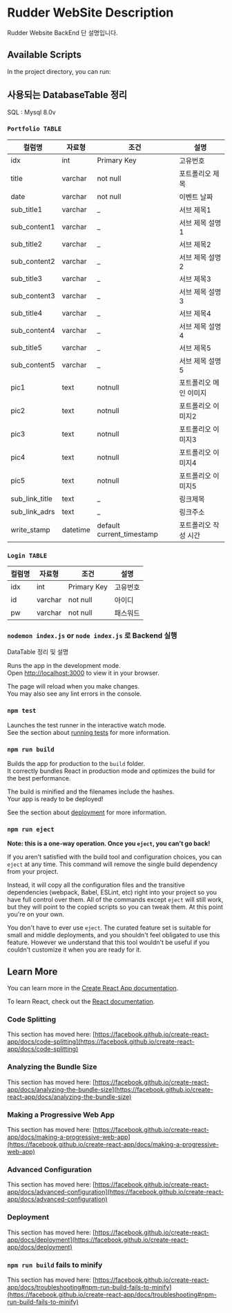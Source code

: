 # Rudder WebSite Description

Rudder Website BackEnd 단 설명입니다.

## Available Scripts

In the project directory, you can run:

## 사용되는 DatabaseTable 정리

SQL : Mysql 8.0v

### `Portfolio TABLE`

| 컬럼명         | 자료형   | 조건                      | 설명                   |
| -------------- | -------- | ------------------------- | ---------------------- |
| idx            | int      | Primary Key               | 고유번호               |
| title          | varchar  | not null                  | 포트폴리오 제목        |
| date           | varchar  | not null                  | 이벤트 날짜            |
| sub_title1     | varchar  | \_                        | 서브 제목1             |
| sub_content1   | varchar  | \_                        | 서브 제목 설명1        |
| sub_title2     | varchar  | \_                        | 서브 제목2             |
| sub_content2   | varchar  | \_                        | 서브 제목 설명2        |
| sub_title3     | varchar  | \_                        | 서브 제목3             |
| sub_content3   | varchar  | \_                        | 서브 제목 설명3        |
| sub_title4     | varchar  | \_                        | 서브 제목4             |
| sub_content4   | varchar  | \_                        | 서브 제목 설명4        |
| sub_title5     | varchar  | \_                        | 서브 제목5             |
| sub_content5   | varchar  | \_                        | 서브 제목 설명5        |
| pic1           | text     | notnull                   | 포트폴리오 메인 이미지 |
| pic2           | text     | notnull                   | 포트폴리오 이미지2     |
| pic3           | text     | notnull                   | 포트폴리오 이미지3     |
| pic4           | text     | notnull                   | 포트폴리오 이미지4     |
| pic5           | text     | notnull                   | 포트폴리오 이미지5     |
| sub_link_title | text     | \_                        | 링크제목               |
| sub_link_adrs  | text     | \_                        | 링크주소               |
| write_stamp    | datetime | default current_timestamp | 포트폴리오 작성 시간   |

### `Login TABLE`

| 컬럼명 | 자료형  | 조건        | 설명     |
| ------ | ------- | ----------- | -------- |
| idx    | int     | Primary Key | 고유번호 |
| id     | varchar | not null    | 아이디   |
| pw     | varchar | not null    | 패스워드 |

### `nodemon index.js` or `node index.js` 로 Backend 실행

DataTable 정리 및 설명

Runs the app in the development mode.\
Open [http://localhost:3000](http://localhost:3000) to view it in your browser.

The page will reload when you make changes.\
You may also see any lint errors in the console.

### `npm test`

Launches the test runner in the interactive watch mode.\
See the section about [running tests](https://facebook.github.io/create-react-app/docs/running-tests) for more information.

### `npm run build`

Builds the app for production to the `build` folder.\
It correctly bundles React in production mode and optimizes the build for the best performance.

The build is minified and the filenames include the hashes.\
Your app is ready to be deployed!

See the section about [deployment](https://facebook.github.io/create-react-app/docs/deployment) for more information.

### `npm run eject`

**Note: this is a one-way operation. Once you `eject`, you can't go back!**

If you aren't satisfied with the build tool and configuration choices, you can `eject` at any time. This command will remove the single build dependency from your project.

Instead, it will copy all the configuration files and the transitive dependencies (webpack, Babel, ESLint, etc) right into your project so you have full control over them. All of the commands except `eject` will still work, but they will point to the copied scripts so you can tweak them. At this point you're on your own.

You don't have to ever use `eject`. The curated feature set is suitable for small and middle deployments, and you shouldn't feel obligated to use this feature. However we understand that this tool wouldn't be useful if you couldn't customize it when you are ready for it.

## Learn More

You can learn more in the [Create React App documentation](https://facebook.github.io/create-react-app/docs/getting-started).

To learn React, check out the [React documentation](https://reactjs.org/).

### Code Splitting

This section has moved here: [https://facebook.github.io/create-react-app/docs/code-splitting](https://facebook.github.io/create-react-app/docs/code-splitting)

### Analyzing the Bundle Size

This section has moved here: [https://facebook.github.io/create-react-app/docs/analyzing-the-bundle-size](https://facebook.github.io/create-react-app/docs/analyzing-the-bundle-size)

### Making a Progressive Web App

This section has moved here: [https://facebook.github.io/create-react-app/docs/making-a-progressive-web-app](https://facebook.github.io/create-react-app/docs/making-a-progressive-web-app)

### Advanced Configuration

This section has moved here: [https://facebook.github.io/create-react-app/docs/advanced-configuration](https://facebook.github.io/create-react-app/docs/advanced-configuration)

### Deployment

This section has moved here: [https://facebook.github.io/create-react-app/docs/deployment](https://facebook.github.io/create-react-app/docs/deployment)

### `npm run build` fails to minify

This section has moved here: [https://facebook.github.io/create-react-app/docs/troubleshooting#npm-run-build-fails-to-minify](https://facebook.github.io/create-react-app/docs/troubleshooting#npm-run-build-fails-to-minify)
